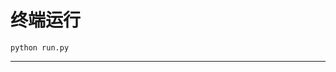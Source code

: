 # 终端运行

```shell
python run.py
```
******************************************************************************************************************************************************************************************************************************************************************************************************************************************************************************************************************************************************************